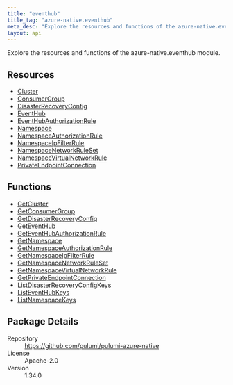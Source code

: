 ```yaml
---
title: "eventhub"
title_tag: "azure-native.eventhub"
meta_desc: "Explore the resources and functions of the azure-native.eventhub module."
layout: api
---
```


<!-- WARNING: this file was generated by Pulumi Docs Generator. -->
<!-- Do not edit by hand unless you're certain you know what you are doing! -->

Explore the resources and functions of the azure-native.eventhub module.

<h2 id="resources">Resources</h2>
<ul class="api">
    <li><a href="cluster" title="Cluster"><span class="symbol resource"></span>Cluster</a></li>
    <li><a href="consumergroup" title="ConsumerGroup"><span class="symbol resource"></span>ConsumerGroup</a></li>
    <li><a href="disasterrecoveryconfig" title="DisasterRecoveryConfig"><span class="symbol resource"></span>DisasterRecoveryConfig</a></li>
    <li><a href="eventhub" title="EventHub"><span class="symbol resource"></span>EventHub</a></li>
    <li><a href="eventhubauthorizationrule" title="EventHubAuthorizationRule"><span class="symbol resource"></span>EventHubAuthorizationRule</a></li>
    <li><a href="namespace" title="Namespace"><span class="symbol resource"></span>Namespace</a></li>
    <li><a href="namespaceauthorizationrule" title="NamespaceAuthorizationRule"><span class="symbol resource"></span>NamespaceAuthorizationRule</a></li>
    <li><a href="namespaceipfilterrule" title="NamespaceIpFilterRule"><span class="symbol resource"></span>NamespaceIpFilterRule</a></li>
    <li><a href="namespacenetworkruleset" title="NamespaceNetworkRuleSet"><span class="symbol resource"></span>NamespaceNetworkRuleSet</a></li>
    <li><a href="namespacevirtualnetworkrule" title="NamespaceVirtualNetworkRule"><span class="symbol resource"></span>NamespaceVirtualNetworkRule</a></li>
    <li><a href="privateendpointconnection" title="PrivateEndpointConnection"><span class="symbol resource"></span>PrivateEndpointConnection</a></li>
</ul>

<h2 id="functions">Functions</h2>
<ul class="api">
    <li><a href="getcluster" title="GetCluster"><span class="symbol function"></span>GetCluster</a></li>
    <li><a href="getconsumergroup" title="GetConsumerGroup"><span class="symbol function"></span>GetConsumerGroup</a></li>
    <li><a href="getdisasterrecoveryconfig" title="GetDisasterRecoveryConfig"><span class="symbol function"></span>GetDisasterRecoveryConfig</a></li>
    <li><a href="geteventhub" title="GetEventHub"><span class="symbol function"></span>GetEventHub</a></li>
    <li><a href="geteventhubauthorizationrule" title="GetEventHubAuthorizationRule"><span class="symbol function"></span>GetEventHubAuthorizationRule</a></li>
    <li><a href="getnamespace" title="GetNamespace"><span class="symbol function"></span>GetNamespace</a></li>
    <li><a href="getnamespaceauthorizationrule" title="GetNamespaceAuthorizationRule"><span class="symbol function"></span>GetNamespaceAuthorizationRule</a></li>
    <li><a href="getnamespaceipfilterrule" title="GetNamespaceIpFilterRule"><span class="symbol function"></span>GetNamespaceIpFilterRule</a></li>
    <li><a href="getnamespacenetworkruleset" title="GetNamespaceNetworkRuleSet"><span class="symbol function"></span>GetNamespaceNetworkRuleSet</a></li>
    <li><a href="getnamespacevirtualnetworkrule" title="GetNamespaceVirtualNetworkRule"><span class="symbol function"></span>GetNamespaceVirtualNetworkRule</a></li>
    <li><a href="getprivateendpointconnection" title="GetPrivateEndpointConnection"><span class="symbol function"></span>GetPrivateEndpointConnection</a></li>
    <li><a href="listdisasterrecoveryconfigkeys" title="ListDisasterRecoveryConfigKeys"><span class="symbol function"></span>ListDisasterRecoveryConfigKeys</a></li>
    <li><a href="listeventhubkeys" title="ListEventHubKeys"><span class="symbol function"></span>ListEventHubKeys</a></li>
    <li><a href="listnamespacekeys" title="ListNamespaceKeys"><span class="symbol function"></span>ListNamespaceKeys</a></li>
</ul>

<h2 id="package-details">Package Details</h2>
<dl class="package-details">
	<dt>Repository</dt>
	<dd><a href="https://github.com/pulumi/pulumi-azure-native">https://github.com/pulumi/pulumi-azure-native</a></dd>
	<dt>License</dt>
	<dd>Apache-2.0</dd>
	<dt>Version</dt>
	<dd>1.34.0</dd>
</dl>

